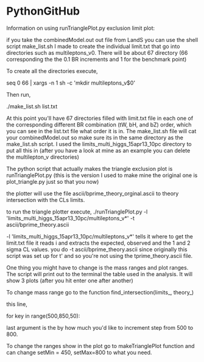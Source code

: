 PythonGitHub
============

Information on using runTrianglePlot.py exclusion limit plot:

if you take the combinedModel.out out file from LandS you can use the shell script make_list.sh I made to create the individual limit.txt that go into directories such as multileptons_v0.
There will be about 67 directory (66 corresponding the the 0.1 BR increments and 1 for the benchmark point)


To create all the directories execute,

seq 0 66 | xargs -n 1 sh -c 'mkdir multileptons_v$0'

Then run,

./make_list.sh  list.txt

At this point you'll have 67 directories filled with limit.txt file in each one of the corresponding different BR combination (tW, bH, and bZ) order, which you can see
in the list.txt file what order it is in. The make_list.sh file will cat your combinedModel.out so make sure its in the same directory as the make_list.sh script. I used the
limits_multi_higgs_15apr13_10pc directory to put all this in (after you have a look at mine as an example you can delete the multilepton_v directories)

The python script that actually makes the triangle exclusion plot is runTrianglePlot.py (this is the version I used to make mine the original one is plot_triangle.py just so that you now)

the plotter will use the file ascii/bprime_theory_orginal.ascii to theory intersection with the CLs limits.

to run the triangle plotter execute,
./runTrianglePlot.py -l 'limits_multi_higgs_15apr13_10pc/multileptons_v*' -t ascii/bprime_theory.ascii

-l 'limits_multi_higgs_15apr13_10pc/multileptons_v*'  tells it where to get the limit.txt file it reads i and extracts the expected, observed and the 1 and 2 sigma CL values.
you do -t ascii/bprime_theory.ascii since originally this script was set up for t' and so you're not using the tprime_theory.ascii file.

One thing you might have to change is the mass ranges and plot ranges. The script will print out to the terminal the table used in the analysis. It will show 3 plots (after you hit enter
one after another)

To change mass range go to the function find_intersection(limits_, theory_)

this line,

for key in range(500,850,50):

last argument is the by how much you'd like to increment step from 500 to 800.

To change the ranges show in the plot go to makeTrianglePlot function and can change  setMin = 450, setMax=800 to what you need.
